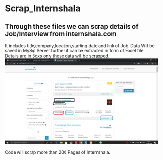 # Scrap_Internshala
## Through these files we can scrap details of Job/Interview from internshala.com
It includes title,company,location,starting date and link of Job. Data Will be saved in MySql Server further it can be extracted in form of Excel file.
Details are in Boxs only these data will be scrapped.
![GitHub Logo](/images/internshala.png)



Code will scrap more than 200 Pages of Internshala.


